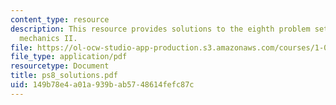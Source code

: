 ```yaml
---
content_type: resource
description: This resource provides solutions to the eighth problem set on engineering
  mechanics II.
file: https://ol-ocw-studio-app-production.s3.amazonaws.com/courses/1-060-engineering-mechanics-ii-spring-2006/149b78e4a01a939bab5748614fefc87c_ps8_solutions.pdf
file_type: application/pdf
resourcetype: Document
title: ps8_solutions.pdf
uid: 149b78e4-a01a-939b-ab57-48614fefc87c
---
```

